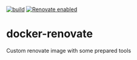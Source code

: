 [![build](https://github.com/visualon/docker-renovate/actions/workflows/build.yml/badge.svg)](https://github.com/visualon/docker-renovate/actions/workflows/build.yml)
[![Renovate enabled](https://img.shields.io/badge/renovate-enabled-brightgreen.svg)](https://renovatebot.com/)

# docker-renovate

Custom renovate image with some prepared tools
